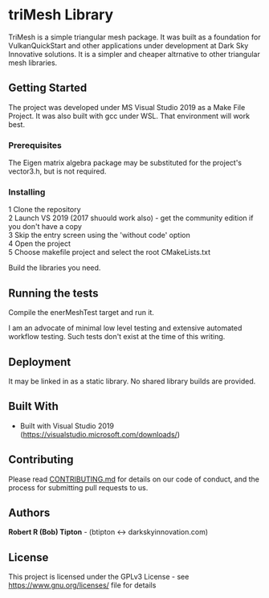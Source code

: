 # triMesh Library

TriMesh is a simple triangular mesh package. It was built as a foundation for VulkanQuickStart and other applications under development at Dark Sky Innovative solutions. It is a simpler and cheaper altrnative to other triangular mesh libraries.

## Getting Started

The project was developed under MS Visual Studio 2019 as a Make File Project. It was also built with gcc under WSL. That environment will work best.

### Prerequisites

The Eigen matrix algebra package may be substituted for the project's vector3.h, but is not required.

### Installing

1 Clone the repository  
2 Launch VS 2019 (2017 shuould work also) - get the community edition if you don't have a copy  
3 Skip the entry screen using the 'without code' option  
4 Open the project  
5 Choose makefile project and select the root CMakeLists.txt  

Build the libraries you need.

## Running the tests

Compile the enerMeshTest target and run it.

I am an advocate of minimal low level testing and extensive automated workflow testing. Such tests don't exist at the time of this writing.

## Deployment

It may be linked in as a static library. No shared library builds are provided.

## Built With

* Built with Visual Studio 2019 (https://visualstudio.microsoft.com/downloads/)

## Contributing

Please read [CONTRIBUTING.md](https://gist.github.com/PurpleBooth/b24679402957c63ec426) for details on our code of conduct, and the process for submitting pull requests to us.


## Authors

**Robert R (Bob) Tipton** - (btipton <-> darkskyinnovation.com)

## License

This project is licensed under the GPLv3 License - see <https://www.gnu.org/licenses/> file for details

